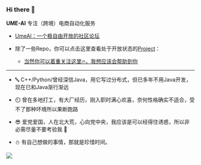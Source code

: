 ### Hi there 👋

**UME-AI** 专注（跨境）电商自动化服务

- [UmeAI：一个极自由开放的社区论坛](https://www.beautygirls.top/)
  
- 除了一些Repo，你可以点击这里查看处于开放状态的[Project](https://github.com/ume-technology?tab=projects)：
    
  - [当然你可以着重关注这里🔥，我想应该会帮助到你](https://github.com/users/ume-technology/projects/1/views/2?pane=issue&itemId=26490425)
  

---

- 🔤 C++/Python/曾经深信Java，用它写过分布式，但已多年不用Java开发，现在已和Java渐行渐远

- ⏲️ 曾在多地打工，有大厂经历，刚入职时满心欢喜，奈何性格确实不适合，受不了那种环境所以果断跑路

- 😎 爱党爱国，人在北大荒，心向党中央，我应该是可以经得住诱惑，所以非必需尽量不要考验我 🥀

- ⛄ 有自己想做的事情，那就是珍惜时间。

![](https://i.328888.xyz/2023/04/22/i52pNZ.jpeg)


